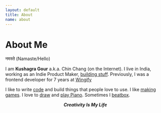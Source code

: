 ```yaml
---
layout: default
title: About
name: about
---
```


<h1 class="post__title">About Me</h1>

<div class="container container--small">

<!-- <img width="250px" src="/images/me4.jpg"> -->

नमस्ते (Namaste/Hello)

I am <strong>Kushagra Gour</strong> a.k.a. Chin Chang (on the Internet). I live in India, working as an Indie Product Maker, [building stuff](/lab/). Previously, I was a frontend developer for 7 years at [Wingify](https://wingify.com)

I like to write [code](https://github.com/chinchang) and build things that people love to use. I like [making games](/games). I love to [draw](http://draw.kushagragour.in/) and [play Piano](https://www.youtube.com/watch?v=mso-9k2g_j8). Sometimes I [beatbox](https://soundcloud.com/kushagra-gour/).

<div style="text-align: center;"><em><strong>Creativity Is My Life</strong></em></div>

</div>
